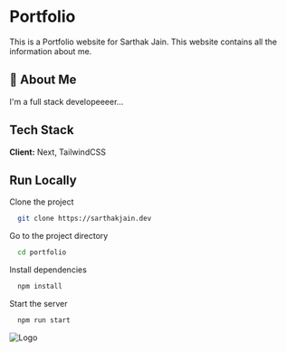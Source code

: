 # Portfolio

This is a Portfolio website for Sarthak Jain. This website contains all the information about me.

## 🚀 About Me

I'm a full stack developeeeer...

## Tech Stack

**Client:** Next, TailwindCSS

## Run Locally

Clone the project

```bash
  git clone https://sarthakjain.dev
```

Go to the project directory

```bash
  cd portfolio
```

Install dependencies

```bash
  npm install
```

Start the server

```bash
  npm run start
```

![Logo](https://avatars.githubusercontent.com/u/97225974?v=4)
